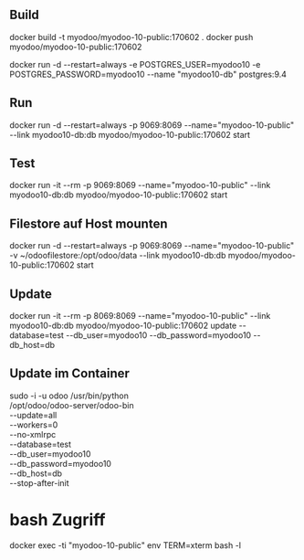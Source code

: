 
## Build
docker build -t myodoo/myodoo-10-public:170602 .
docker push myodoo/myodoo-10-public:170602

docker run -d --restart=always -e POSTGRES_USER=myodoo10 -e POSTGRES_PASSWORD=myodoo10 --name "myodoo10-db" postgres:9.4

## Run
docker run -d --restart=always -p 9069:8069 --name="myodoo-10-public" --link myodoo10-db:db  myodoo/myodoo-10-public:170602 start

## Test
docker run -it --rm -p 9069:8069 --name="myodoo-10-public" --link myodoo10-db:db  myodoo/myodoo-10-public:170602 start
 
 
## Filestore auf Host mounten
docker run -d --restart=always -p 9069:8069 --name="myodoo-10-public" -v ~/odoofilestore:/opt/odoo/data --link myodoo10-db:db  myodoo/myodoo-10-public:170602 start
 
## Update
docker run -it --rm -p 8069:8069 --name="myodoo-10-public" --link myodoo10-db:db myodoo/myodoo-10-public:170602 update --database=test --db_user=myodoo10 --db_password=myodoo10 --db_host=db
 
 
## Update im Container
sudo -i -u odoo /usr/bin/python \
    /opt/odoo/odoo-server/odoo-bin \
    --update=all \
    --workers=0 \
    --no-xmlrpc \
    --database=test \
    --db_user=myodoo10 \
    --db_password=myodoo10 \
    --db_host=db \
    --stop-after-init
 
 
# bash Zugriff
docker exec -ti "myodoo-10-public" env TERM=xterm bash -l
